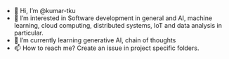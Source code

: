 - 👋 Hi, I’m @kumar-tku
- 👀 I’m interested in Software development in general and AI, machine learning, cloud computing, distributed systems, IoT and data analysis in particular. 
- 🌱 I’m currently learning generative AI, chain of thoughts  
- 📫 How to reach me? Create an issue in project specific folders.

<!---
kumar-tku/kumar-tku is a ✨ special ✨ repository because its `README.md` (this file) appears on your GitHub profile.
You can click the Preview link to take a look at your changes.
--->
